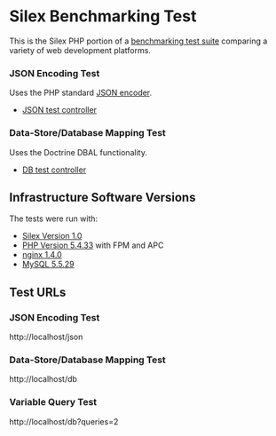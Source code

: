 # Silex Benchmarking Test

This is the Silex PHP portion of a [benchmarking test suite](../) comparing a variety of web development platforms.

### JSON Encoding Test
Uses the PHP standard [JSON encoder](http://www.php.net/manual/en/function.json-encode.php).

* [JSON test controller](web/index.php)


### Data-Store/Database Mapping Test
Uses the Doctrine DBAL functionality.

* [DB test controller](web/index.php)


## Infrastructure Software Versions
The tests were run with:

* [Silex Version 1.0](http://silex.sensiolabs.org/)
* [PHP Version 5.4.33](http://www.php.net/) with FPM and APC
* [nginx 1.4.0](http://nginx.org/)
* [MySQL 5.5.29](https://dev.mysql.com/)

## Test URLs
### JSON Encoding Test

http://localhost/json

### Data-Store/Database Mapping Test

http://localhost/db

### Variable Query Test
    
http://localhost/db?queries=2
